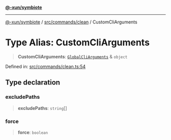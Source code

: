 [**@-xun/symbiote**](../../../../README.md)

***

[@-xun/symbiote](../../../../README.md) / [src/commands/clean](../README.md) / CustomCliArguments

# Type Alias: CustomCliArguments

> **CustomCliArguments**: [`GlobalCliArguments`](../../../configure/type-aliases/GlobalCliArguments.md) & `object`

Defined in: [src/commands/clean.ts:54](https://github.com/Xunnamius/symbiote/blob/ecdd713c4d242b92209fafa38beadafe2769795c/src/commands/clean.ts#L54)

## Type declaration

### excludePaths

> **excludePaths**: `string`[]

### force

> **force**: `boolean`
